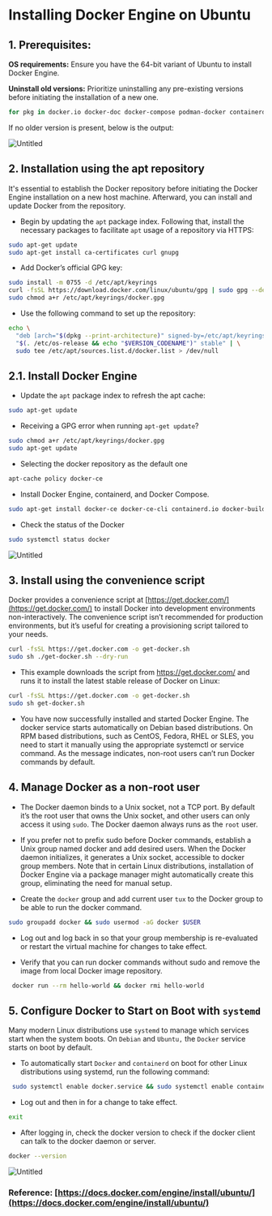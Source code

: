 # Installing Docker Engine on Ubuntu

## 1. **Prerequisites:**

**OS requirements:** Ensure you have the 64-bit variant of Ubuntu to install Docker Engine.

**Uninstall old versions:** Prioritize uninstalling any pre-existing versions before initiating the installation of a new one.

```bash
for pkg in docker.io docker-doc docker-compose podman-docker containerd runc; do sudo apt-get remove $pkg; done
```

If no older version is present, below is the output:

![Untitled](assets/images/installing-docker-engine-on-ubuntu/Untitled.png)

## 2. **Installation using the apt repository**

It's essential to establish the Docker repository before initiating the Docker Engine installation on a new host machine. Afterward, you can install and update Docker from the repository. 

-  Begin by updating the `apt` package index. Following that, install the necessary packages to facilitate `apt` usage of a repository via HTTPS:

```bash
sudo apt-get update
sudo apt-get install ca-certificates curl gnupg
```

- Add Docker’s official GPG key:

```bash
sudo install -m 0755 -d /etc/apt/keyrings
curl -fsSL https://download.docker.com/linux/ubuntu/gpg | sudo gpg --dearmor -o /etc/apt/keyrings/docker.gpg
sudo chmod a+r /etc/apt/keyrings/docker.gpg
```

- Use the following command to set up the repository:

```bash
echo \
  "deb [arch="$(dpkg --print-architecture)" signed-by=/etc/apt/keyrings/docker.gpg] https://download.docker.com/linux/ubuntu \
  "$(. /etc/os-release && echo "$VERSION_CODENAME")" stable" | \
  sudo tee /etc/apt/sources.list.d/docker.list > /dev/null
```

## 2.1. **Install Docker Engine**

- Update the `apt` package index to refresh the apt cache:

```bash
sudo apt-get update
```

- Receiving a GPG error when running `apt-get update`?

```bash
sudo chmod a+r /etc/apt/keyrings/docker.gpg
sudo apt-get update
```

- Selecting the docker repository as the default one

```bash
apt-cache policy docker-ce
```

- Install Docker Engine, containerd, and Docker Compose.

```bash
sudo apt-get install docker-ce docker-ce-cli containerd.io docker-buildx-plugin docker-compose-plugin
```

- Check the status of the Docker

```bash
sudo systemctl status docker
```

![Untitled](assets/images/installing-docker-engine-on-ubuntu/Untitled%201.png)


## 3. **Install using the convenience script**

Docker provides a convenience script at [https://get.docker.com/](https://get.docker.com/) to install Docker into development environments non-interactively. The convenience script isn’t recommended for production environments, but it’s useful for creating a provisioning script tailored to your needs. 

```bash
curl -fsSL https://get.docker.com -o get-docker.sh
sudo sh ./get-docker.sh --dry-run
```

- This example downloads the script from https://get.docker.com/ and runs it to install the latest stable release of Docker on Linux:

```bash
curl -fsSL https://get.docker.com -o get-docker.sh
sudo sh get-docker.sh
```

- You have now successfully installed and started Docker Engine. The docker service starts automatically on Debian based distributions. On RPM based distributions, such as CentOS, Fedora, RHEL or SLES, you need to start it manually using the appropriate systemctl or service command. As the message indicates, non-root users can’t run Docker commands by default.


## 4. **Manage Docker as a non-root user**

- The Docker daemon binds to a Unix socket, not a TCP port. By default it’s the root user that owns the Unix socket, and other users can only access it using `sudo`. The Docker daemon always runs as the `root` user.

- If you prefer not to prefix sudo before Docker commands, establish a Unix group named docker and add desired users. When the Docker daemon initializes, it generates a Unix socket, accessible to docker group members. Note that in certain Linux distributions, installation of Docker Engine via a package manager might automatically create this group, eliminating the need for manual setup.

- Create the `docker` group and add current user `tux` to the Docker group to be able to run the docker command.

```bash
sudo groupadd docker && sudo usermod -aG docker $USER
```

- Log out and log back in so that your group membership is re-evaluated or restart the virtual machine for changes to take effect.

- Verify that you can run docker commands without sudo and remove the image from local Docker image repository.

```bash
 docker run --rm hello-world && docker rmi hello-world
```

## 5. **Configure Docker to Start on Boot with `systemd`**

Many modern Linux distributions use `systemd` to manage which services start when the system boots. On  `Debian` and `Ubuntu,` the `Docker` service starts on boot by default.

- To automatically start `Docker` and `containerd` on boot for other Linux distributions using systemd, run the following command:

```bash
 sudo systemctl enable docker.service && sudo systemctl enable containerd.service
```

- Log out and then in for a change to take effect.

```bash
exit
```

- After logging in, check the docker version to check if the docker client can talk to the docker daemon or server.

```bash
docker --version
```

![Untitled](assets/images/installing-docker-engine-on-ubuntu/Untitled%202.png)

### Reference: [https://docs.docker.com/engine/install/ubuntu/](https://docs.docker.com/engine/install/ubuntu/)
